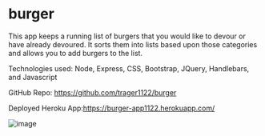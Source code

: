 # burger
This app keeps a running list of burgers that you would like to devour or have already devoured.  It sorts them into lists based upon those categories and allows you to add burgers to the list.

Technologies used: Node, Express, CSS, Bootstrap, JQuery, Handlebars, and Javascript

GitHub Repo: https://github.com/trager1122/burger

Deployed Heroku App:https://burger-app1122.herokuapp.com/


![image](https://user-images.githubusercontent.com/69808653/101939331-d513e380-3bb2-11eb-8ed0-eb92c6bceb84.png)

